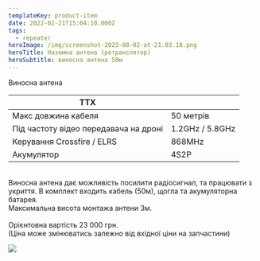 ```yaml
---
templateKey: product-item
date: 2022-02-21T15:04:10.000Z
tags:
  - repeater
heroImage: /img/screenshot-2023-08-02-at-21.03.18.png
heroTitle: Наземна антена (ретранслятор)
heroSubtitle: виносна антена 50м
---
```

Виносна антена

| ТТХ                                    |                 |
| -------------------------------------- | --------------- |
| Макс довжина кабеля                    | 50 метрів       |
| Під частоту відео передавача на дроні  | 1.2GHz / 5.8GHz |
| Керування Crossfire / ELRS             | 8﻿68MHz         |
| Акумулятор                             | 4S2P            |

\
Виносна антена дає можливість посилити радіосигнал, та працювати з укриття. В комплект входить кабель (50м), щогла та акумуляторна батарея. \
Максимальна висота монтажа антени 3м.\
\
Орієнтовна вартість 23 000 грн.\
(Ціна може змінюватись залежно від вхідної ціни на запчастини)

![](/img/photo_2023-07-31-17.16.31.jpeg)